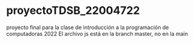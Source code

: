 # proyectoTDSB_22004722
proyecto final para la clase de introducción a la programación de computadoras 2022
El archivo js está en la branch master, no en la main
